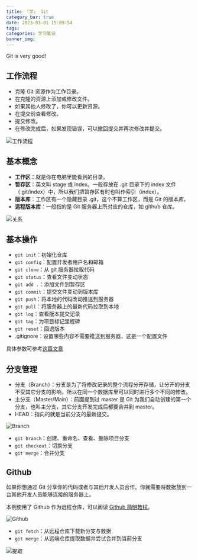 ```yaml
---
title: 「学」 Git
category_bar: true
date: 2023-03-01 15:09:54
tags:
categories: 学习笔记
banner_img:
---
```


Git is very good!

<!--more-->

## 工作流程

* 克隆 Git 资源作为工作目录。
* 在克隆的资源上添加或修改文件。
* 如果其他人修改了，你可以更新资源。
* 在提交前查看修改。
* 提交修改。
* 在修改完成后，如果发现错误，可以撤回提交并再次修改并提交。

![工作流程](1.png)

## 基本概念

* **工作区**：就是你在电脑里能看到的目录。
* **暂存区**：英文叫 stage 或 index。一般存放在 .git 目录下的 index 文件（.git/index）中，所以我们把暂存区有时也叫作索引（index）。
* **版本库**：工作区有一个隐藏目录 .git，这个不算工作区，而是 Git 的版本库。
* **远程版本库**：一般指的是 Git 服务器上所对应的仓库，如 github 仓库。

![关系](2.jpg)

## 基本操作

* `git init`：初始化仓库
* `git config`：配置开发者用户名和邮箱
* `git clone`：从 git 服务器拉取代码
* `git status`：查看文件变动状态
* `git add .`：添加文件到暂存区
* `git commit`：提交文件变动到版本库
* `git push`：将本地的代码改动推送到服务器
* `git pull`：将服务器上的最新代码拉取到本地
* `git log`：查看版本提交记录
* `git tag`：为项目标记里程碑
* `git reset`：回退版本
* .gitignore：设置哪些内容不需要推送到服务器，这是一个配置文件

具体参数可参考[这篇文章](https://mp.weixin.qq.com/s/Q_O0ey4C9tryPZaZeJocbA)

## 分支管理

* 分支（Branch）：分支是为了将修改记录的整个流程分开存储，让分开的分支不受其它分支的影响，所以在同一个数据库里可以同时进行多个不同的修改。
* 主分支（Master/Main）：前面提到过 master 是 Git 为我们自动创建的第一个分支，也叫主分支，其它分支开发完成后都要合并到 master。
* HEAD：指向的就是当前分支的最新提交。

![Branch](3.png)

* `git branch`：创建、重命名、查看、删除项目分支
* `git checkout`：切换分支
* `git merge`：合并分支

## Github

如果你想通过 Git 分享你的代码或者与其他开发人员合作。你就需要将数据放到一台其他开发人员能够连接的服务器上。

本例使用了 Github 作为远程仓库，可以阅读 [Github 简明教程](https://www.runoob.com/w3cnote/git-guide.html)。

![Github](4.png)

* `git fetch`：从远程仓库下载新分支与数据
* `git merge`：从远端仓库提取数据并尝试合并到当前分支

![提取](5.png)